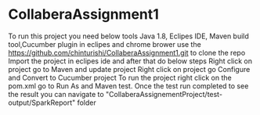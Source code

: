 # CollaberaAssignment1
To run this project you need below tools
Java 1.8, Eclipes IDE, Maven build tool,Cucumber plugin in eclipes and chrome brower
use the https://github.com/chinturishi/CollaberaAssignment1.git to clone the repo
Import the project in eclipes ide and after that do below steps
Right click on project go to Maven and update project
Right click on project go Configure and Convert to Cucumber project
To run the project right click on the pom.xml go to Run As and Maven test.
Once the test run completed to see the result you can navigate to "CollaberaAssignementProject/test-output/SparkReport" folder
